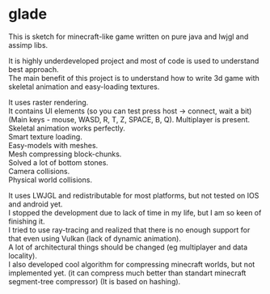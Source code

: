 # glade


This is sketch for minecraft-like game written on pure java and lwjgl and assimp libs.  

It is highly underdeveloped project and most of code is used to understand best approach.  
The main benefit of this project is to understand how to write 3d game with skeletal animation and easy-loading textures.

It uses raster rendering.  
It contains UI elements (so you can test press host -> connect, wait a bit) (Main keys - mouse, WASD, R, T, Z, SPACE, B, Q).
Multiplayer is present.  
Skeletal animation works perfectly.  
Smart texture loading.  
Easy-models with meshes.  
Mesh compressing block-chunks.  
Solved a lot of bottom stones.  
Camera collisions.  
Physical world collisions.  

It uses LWJGL and redistributable for most platforms, but not tested on IOS and android yet.  
I stopped the development due to lack of time in my life, but I am so keen of finishing it.  
I tried to use ray-tracing and realized that there is no enough support for that even using Vulkan (lack of dynamic animation).  
A lot of architectural things should be changed (eg multiplayer and data locality).  
I also developed cool algorithm for compressing minecraft worlds, but not implemented yet. (it can compress much better than standart minecraft segment-tree compressor) (It is based on hashing).  

